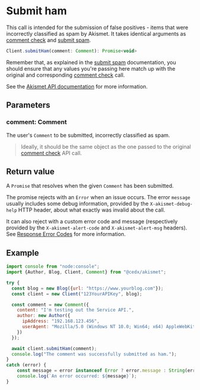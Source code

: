 # Submit ham
This call is intended for the submission of false positives - items that were incorrectly classified as spam by Akismet.
It takes identical arguments as [comment check](check_comment.md) and [submit spam](submit_spam.md).

``` js
Client.submitHam(comment: Comment): Promise<void>
```

Remember that, as explained in the [submit spam](submit_spam.md) documentation, you should ensure
that any values you're passing here match up with the original and corresponding [comment check](check_comment.md) call.

See the [Akismet API documentation](https://akismet.com/developers/detailed-docs/submit-ham-false-positives) for more information.

## Parameters

### **comment**: Comment
The user's `Comment` to be submitted, incorrectly classified as spam.

> Ideally, it should be the same object as the one passed to the original [comment check](check_comment.md) API call.

## Return value
A `Promise` that resolves when the given `Comment` has been submitted.

The promise rejects with an `Error` when an issue occurs.
The error `message` usually includes some debug information, provided by the `X-akismet-debug-help` HTTP header,
about what exactly was invalid about the call.

It can also reject with a custom error code and message (respectively provided by the `X-akismet-alert-code` and `X-akismet-alert-msg` headers).
See [Response Error Codes](https://akismet.com/developers/detailed-docs/errors) for more information.

## Example

``` js
import console from "node:console";
import {Author, Blog, Client, Comment} from "@cedx/akismet";

try {
  const blog = new Blog({url: "https://www.yourblog.com"});
  const client = new Client("123YourAPIKey", blog);

  const comment = new Comment({
    content: "I'm testing out the Service API.",
    author: new Author({
      ipAddress: "192.168.123.456",
      userAgent: "Mozilla/5.0 (Windows NT 10.0; Win64; x64) AppleWebKit/537.36 (KHTML, like Gecko) Chrome/120.0.0.0 Safari/537.36"
    })
  });

  await client.submitHam(comment);
  console.log("The comment was successfully submitted as ham.");
}
catch (error) {
	const message = error instanceof Error ? error.message : String(error);
	console.log(`An error occurred: ${message}`);
}
```
